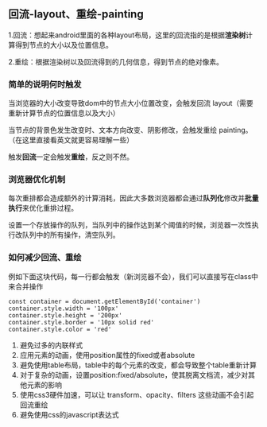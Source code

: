 ## **回流-layout、重绘-painting**

1.回流：想起来android里面的各种layout布局，这里的回流指的是根据**渲染树**计算得到节点的大小以及位置信息。

2.重绘：根据渲染树以及回流得到的几何信息，得到节点的绝对像素。

### **简单的说明何时触发**

当浏览器的大小改变导致dom中的节点大小位置改变，会触发回流 layout（需要重新计算节点的位置信息以及大小）

当节点的背景色发生改变时、文本方向改变、阴影修改，会触发重绘 painting。（在这里直接看英文就更容易理解一些）

触发**回流**一定会触发**重绘**，反之则不然。

### 浏览器优化机制

每次重排都会造成额外的计算消耗，因此大多数浏览器都会通过**队列化**修改并**批量执行**来优化重排过程。

设置一个存放操作的队列，当队列中的操作达到某个阈值的时候，浏览器一次性执行改队列中的所有操作，清空队列。

### 如何减少回流、重绘

例如下面这块代码，每一行都会触发（新浏览器不会），我们可以直接写在class中来合并操作

```
const container = document.getElementById('container')
container.style.width = '100px'
container.style.height = '200px'
container.style.border = '10px solid red'
container.style.color = 'red'
```

1. 避免过多的内联样式
2. 应用元素的动画，使用position属性的fixed或者absolute
3. 避免使用table布局，table中的每个元素的改变，都会导致整个table重新计算
4. 对于复杂的动画，设置position:fixed/absolute，使其脱离文档流，减少对其他元素的影响
5. 使用css3硬件加速，可以让 transform、opacity、filters 这些动画不会引起回流重绘
6. 避免使用css的javascript表达式
